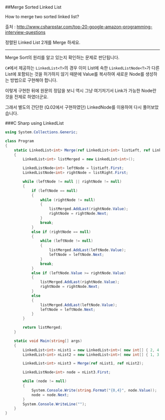 ##Merge Sorted Linked List

How to merge two sorted linked list?

출처 : <http://www.csharpstar.com/top-20-google-amazon-programming-interview-questions>

정렬된 Linked List 2개를 Merge 하세요.

---

Merge Sort의 원리를 알고 있는지 확인하는 문제로 판단됩니다.

`C#`에서 제공하는 `LinkedList<T>`의 경우 이미 List에 속한 `LinkedListNode<T>`가 다른 List에 포함되는 것을 허가하지 않기 때문에 Value를 복사하여 새로운 Node를 생성하는 방법으로 구현해야 합니다.

이렇게 구현한 뒤에 원문의 정답을 보니 역시 그냥 여기저기서 Link가 가능한 Node란 것을 전제로 하였더군요.

그래서 별도의 간단한 (Q.02에서 구현하였던) LinkedNode를 이용하여 다시 풀어보았습니다.

###C Sharp using LinkedList<T>

```C#
using System.Collections.Generic;

class Program
{
    static LinkedList<int> Merge(ref LinkedList<int> listLeft, ref LinkedList<int> listRight)
    {
        LinkedList<int> listMerged = new LinkedList<int>();

        LinkedListNode<int> leftNode = listLeft.First;
        LinkedListNode<int> rightNode = listRight.First;

        while (leftNode != null || rightNode != null)
        {
            if (leftNode == null)
            {
                while (rightNode != null)
                {
                    listMerged.AddLast(rightNode.Value);
                    rightNode = rightNode.Next;
                }
                break;
            }
            else if (rightNode == null)
            {
                while (leftNode != null)
                {
                    listMerged.AddLast(leftNode.Value);
                    leftNode = leftNode.Next;
                }
                break;
            }
            else if (leftNode.Value >= rightNode.Value)
            {
                listMerged.AddLast(rightNode.Value);
                rightNode = rightNode.Next;
            }
            else
            {
                listMerged.AddLast(leftNode.Value);
                leftNode = leftNode.Next;
            }
        }

        return listMerged;
    }

    static void Main(string[] args)
    {
        LinkedList<int> nList1 = new LinkedList<int>( new int[] { 2, 4, 6, 8, 10, 15, 20 });
        LinkedList<int> nList2 = new LinkedList<int>( new int[] { 1, 3, 5, 7, 11, 13, 17, 20 });

        LinkedList<int> nList3 = Merge(ref nList1, ref nList2);

        LinkedListNode<int> node = nList3.First;

        while (node != null)
        {
            System.Console.Write(string.Format("{0,4}", node.Value));
            node = node.Next;
        }
        System.Console.WriteLine("");
    }
}
```
